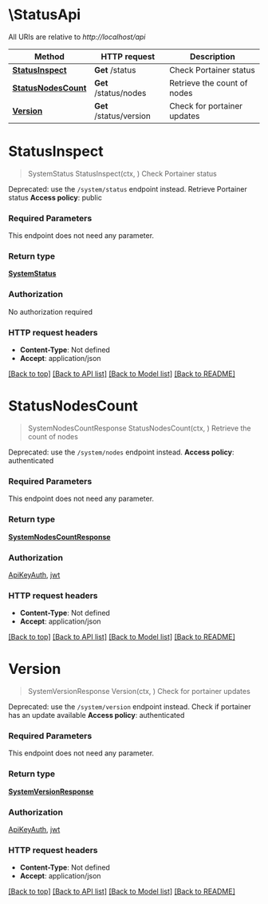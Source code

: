 # \StatusApi

All URIs are relative to *http://localhost/api*

Method | HTTP request | Description
------------- | ------------- | -------------
[**StatusInspect**](StatusApi.md#StatusInspect) | **Get** /status | Check Portainer status
[**StatusNodesCount**](StatusApi.md#StatusNodesCount) | **Get** /status/nodes | Retrieve the count of nodes
[**Version**](StatusApi.md#Version) | **Get** /status/version | Check for portainer updates


# **StatusInspect**
> SystemStatus StatusInspect(ctx, )
Check Portainer status

Deprecated: use the `/system/status` endpoint instead. Retrieve Portainer status **Access policy**: public

### Required Parameters
This endpoint does not need any parameter.

### Return type

[**SystemStatus**](system.status.md)

### Authorization

No authorization required

### HTTP request headers

 - **Content-Type**: Not defined
 - **Accept**: application/json

[[Back to top]](#) [[Back to API list]](../README.md#documentation-for-api-endpoints) [[Back to Model list]](../README.md#documentation-for-models) [[Back to README]](../README.md)

# **StatusNodesCount**
> SystemNodesCountResponse StatusNodesCount(ctx, )
Retrieve the count of nodes

Deprecated: use the `/system/nodes` endpoint instead. **Access policy**: authenticated

### Required Parameters
This endpoint does not need any parameter.

### Return type

[**SystemNodesCountResponse**](system.nodesCountResponse.md)

### Authorization

[ApiKeyAuth](../README.md#ApiKeyAuth), [jwt](../README.md#jwt)

### HTTP request headers

 - **Content-Type**: Not defined
 - **Accept**: application/json

[[Back to top]](#) [[Back to API list]](../README.md#documentation-for-api-endpoints) [[Back to Model list]](../README.md#documentation-for-models) [[Back to README]](../README.md)

# **Version**
> SystemVersionResponse Version(ctx, )
Check for portainer updates

Deprecated: use the `/system/version` endpoint instead. Check if portainer has an update available **Access policy**: authenticated

### Required Parameters
This endpoint does not need any parameter.

### Return type

[**SystemVersionResponse**](system.versionResponse.md)

### Authorization

[ApiKeyAuth](../README.md#ApiKeyAuth), [jwt](../README.md#jwt)

### HTTP request headers

 - **Content-Type**: Not defined
 - **Accept**: application/json

[[Back to top]](#) [[Back to API list]](../README.md#documentation-for-api-endpoints) [[Back to Model list]](../README.md#documentation-for-models) [[Back to README]](../README.md)

